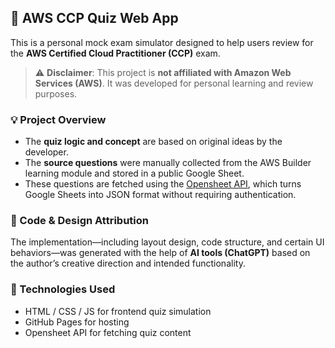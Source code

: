 ## 🧪 AWS CCP Quiz Web App

This is a personal mock exam simulator designed to help users review for the **AWS Certified Cloud Practitioner (CCP)** exam.

> ⚠️ **Disclaimer**: This project is **not affiliated with Amazon Web Services (AWS)**. It was developed for personal learning and review purposes.

### 💡 Project Overview

- The **quiz logic and concept** are based on original ideas by the developer.
- The **source questions** were manually collected from the AWS Builder learning module and stored in a public Google Sheet.
- These questions are fetched using the [Opensheet API](https://github.com/benborgers/opensheet), which turns Google Sheets into JSON format without requiring authentication.

### 🤖 Code & Design Attribution

The implementation—including layout design, code structure, and certain UI behaviors—was generated with the help of **AI tools (ChatGPT)** based on the author’s creative direction and intended functionality.

### 📂 Technologies Used

- HTML / CSS / JS for frontend quiz simulation
- GitHub Pages for hosting
- Opensheet API for fetching quiz content
